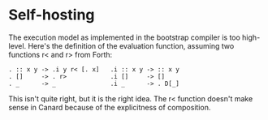 # Self-hosting

The execution model as implemented in the bootstrap compiler is too high-level. Here's the definition of the evaluation function, assuming two functions r< and r> from Forth:

    . :: x y -> .i y r< [. x]   .i :: x y -> :: x y
    . []     -> . r>            .i []     -> []
    . _      -> _               .i _      -> . D[_]

This isn't quite right, but it is the right idea. The r< function doesn't make sense in Canard because of the explicitness of composition.